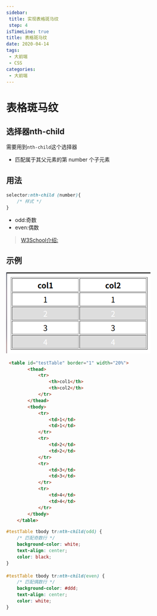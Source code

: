 ```yaml
---
sidebar:
 title: 实现表格斑马纹
 step: 4
isTimeLine: true
title: 表格斑马纹
date: 2020-04-14
tags:
 - 大前端
 - CSS
categories:
 - 大前端
---
```

# 表格斑马纹
## 选择器nth-child
需要用到``nth-child``这个选择器

* 匹配属于其父元素的第 number 个子元素

## 用法
```css
selector:nth-child (number){
    /* 样式 */
}
```
* odd:奇数
* even:偶数
>[W3School介绍:](http://www.w3school.com.cn/cssref/selector_nth-child.asp)

## 示例
![图片](./p2/MTU4MjExOTgzMDUzMA==582119830530.png)
```html
 <table id="testTable" border="1" width="20%">
        <thead>
            <tr>
                <th>col1</th>
                <th>col2</th>
            </tr>
        </thead>
        <tbody>
            <tr>
                <td>1</td>
                <td>1</td>
            </tr>
            <tr>
                <td>2</td>
                <td>2</td>
            </tr>
            <tr>
                <td>3</td>
                <td>3</td>
            </tr>
            <tr>
                <td>4</td>
                <td>4</td>
            </tr>
        </tbody>
    </table>
```

```css
#testTable tbody tr:nth-child(odd) {
    /* 匹配奇数行 */
    background-color: white;
    text-align: center;
    color: black;
}

#testTable tbody tr:nth-child(even) {
    /* 匹配偶数行 */
    background-color: #ddd;
    text-align: center;
    color: white;
}
```

